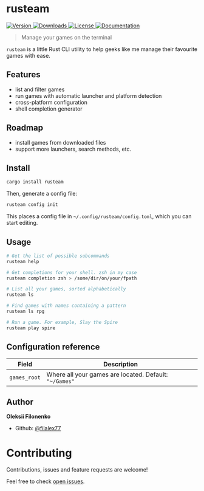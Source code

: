 # rusteam

<p>
  <a href="https://crates.io/crates/rusteam">
    <img alt="Version" src="https://img.shields.io/crates/v/rusteam" />
  </a>
  <a href="https://crates.io/crates/rusteam">
    <img alt="Downloads" src="https://img.shields.io/crates/d/rusteam" />
  </a>
  <a href="https://github.com/filalex77/rusteam/blob/master/LICENSE">
    <img alt="License" src="https://img.shields.io/github/license/filalex77/rusteam?color=brightgreen&logo=gnu" />
  </a>
  <a href="https://docs.rs/rusteam">
    <img alt="Documentation" src="https://img.shields.io/badge/documentation-docs.rs-brightgreen.svg?logo=markdown" target="_blank" />
  </a>
</p>

> Manage your games on the terminal

`rusteam` is a little Rust CLI utility to help geeks like me manage their
favourite games with ease.

## Features

- list and filter games
- run games with automatic launcher and platform detection
- cross-platform configuration
- shell completion generator

## Roadmap

- install games from downloaded files
- support more launchers, search methods, etc.

## Install

```sh
cargo install rusteam
```

Then, generate a config file:

```sh
rusteam config init
```

This places a config file in `~/.config/rusteam/config.toml`, which you can
start editing.

## Usage

```sh
# Get the list of possible subcommands
rusteam help

# Get completions for your shell. zsh in my case
rusteam completion zsh > /some/dir/on/your/fpath

# List all your games, sorted alphabetically
rusteam ls

# Find games with names containing a pattern
rusteam ls rpg

# Run a game. For example, Slay the Spire
rusteam play spire
```

## Configuration reference

| Field        | Description                                            |
| ------------ | ------------------------------------------------------ |
| `games_root` | Where all your games are located. Default: `"~/Games"` |

## Author

**Oleksii Filonenko**

- Github: [@filalex77](https://github.com/filalex77)

# Contributing

Contributions, issues and feature requests are welcome!

Feel free to check [open issues](https://github.com/filalex77/rusteam/issues).
